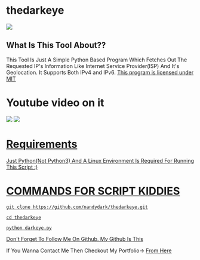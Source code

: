 # thedarkeye

<img src="https://user-images.githubusercontent.com/58636468/106131159-ce174500-610e-11eb-8d35-a45cacdcb907.jpg">

## What Is This Tool About??

This Tool Is Just A Simple Python Based Program Which Fetches Out The Requested IP's Information Like Internet Service Provider(ISP) And It's Geolocation.
It Supports Both IPv4 and IPv6.
[This program is licensed under MIT](https://github.com/nandydark/thedarkeye/blob/main/LICENSE)

# Youtube video on it
<a href="https://youtu.be/FK5XzxFzaA8"><img src="https://img.shields.io/badge/How%20To%20Use-OFFICIAL VIDEO-blue.svg?logo=Youtube"></a>
<a href="https://youtu.be/FK5XzxFzaA8"><img src="https://img.shields.io/youtube/views/FK5XzxFzaA8?style=social">

# Requirements
Just Python(Not Python3) And A Linux Environment Is Required For Running This Script :)

# COMMANDS FOR SCRIPT KIDDIES

```
git clone https://github.com/nandydark/thedarkeye.git

cd thedarkeye

python darkeye.py

```

Don't Forget To Follow Me On Github. My Github Is [This](https://github.com/nandydark)

If You Wanna Contact Me Then Checkout My Portfolio-> [From Here](https://nandydark.github.io/)
